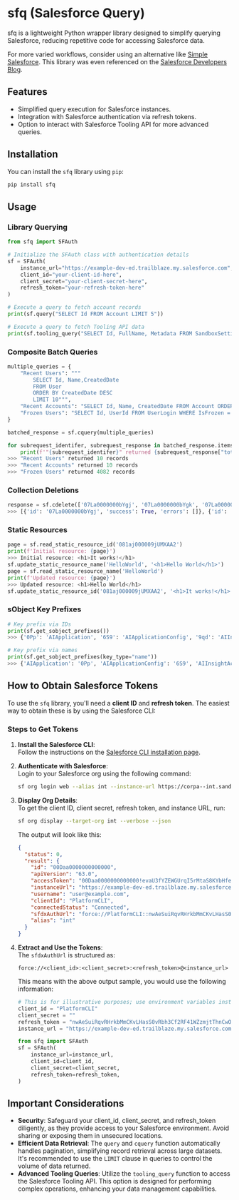 # sfq (Salesforce Query)

sfq is a lightweight Python wrapper library designed to simplify querying Salesforce, reducing repetitive code for accessing Salesforce data.

For more varied workflows, consider using an alternative like [Simple Salesforce](https://simple-salesforce.readthedocs.io/en/stable/). This library was even referenced on the [Salesforce Developers Blog](https://developer.salesforce.com/blogs/2021/09/how-to-automate-data-extraction-from-salesforce-using-python).

## Features

- Simplified query execution for Salesforce instances.
- Integration with Salesforce authentication via refresh tokens.
- Option to interact with Salesforce Tooling API for more advanced queries.
  
## Installation

You can install the `sfq` library using `pip`:

```bash
pip install sfq
```

## Usage

### Library Querying

```python
from sfq import SFAuth

# Initialize the SFAuth class with authentication details
sf = SFAuth(
    instance_url="https://example-dev-ed.trailblaze.my.salesforce.com",
    client_id="your-client-id-here",
    client_secret="your-client-secret-here",
    refresh_token="your-refresh-token-here"
)

# Execute a query to fetch account records
print(sf.query("SELECT Id FROM Account LIMIT 5"))

# Execute a query to fetch Tooling API data
print(sf.tooling_query("SELECT Id, FullName, Metadata FROM SandboxSettings LIMIT 5"))
```

### Composite Batch Queries

```python
multiple_queries = {
    "Recent Users": """
        SELECT Id, Name,CreatedDate
        FROM User
        ORDER BY CreatedDate DESC
        LIMIT 10""",
    "Recent Accounts": "SELECT Id, Name, CreatedDate FROM Account ORDER BY CreatedDate DESC LIMIT 10",
    "Frozen Users": "SELECT Id, UserId FROM UserLogin WHERE IsFrozen = true",  # If exceeds 2000 records, will paginate
}

batched_response = sf.cquery(multiple_queries)

for subrequest_identifer, subrequest_response in batched_response.items():
    print(f'"{subrequest_identifer}" returned {subrequest_response["totalSize"]} records')
>>> "Recent Users" returned 10 records
>>> "Recent Accounts" returned 10 records
>>> "Frozen Users" returned 4082 records
```

### Collection Deletions

```python
response = sf.cdelete(['07La0000000bYgj', '07La0000000bYgk', '07La0000000bYgl'])
>>> [{'id': '07La0000000bYgj', 'success': True, 'errors': []}, {'id': '07La0000000bYgk', 'success': True, 'errors': []}, {'id': '07La0000000bYgl', 'success': True, 'errors': []}]
```

### Static Resources

```python
page = sf.read_static_resource_id('081aj000009jUMXAA2')
print(f'Initial resource: {page}')
>>> Initial resource: <h1>It works!</h1>
sf.update_static_resource_name('HelloWorld', '<h1>Hello World</h1>')
page = sf.read_static_resource_name('HelloWorld')
print(f'Updated resource: {page}')
>>> Updated resource: <h1>Hello World</h1>
sf.update_static_resource_id('081aj000009jUMXAA2', '<h1>It works!</h1>')
```

### sObject Key Prefixes

```python
# Key prefix via IDs
print(sf.get_sobject_prefixes())
>>> {'0Pp': 'AIApplication', '6S9': 'AIApplicationConfig', '9qd': 'AIInsightAction', '9bq': 'AIInsightFeedback', '0T2': 'AIInsightReason', '9qc': 'AIInsightValue', ...}

# Key prefix via names
print(sf.get_sobject_prefixes(key_type="name"))
>>> {'AIApplication': '0Pp', 'AIApplicationConfig': '6S9', 'AIInsightAction': '9qd', 'AIInsightFeedback': '9bq', 'AIInsightReason': '0T2', 'AIInsightValue': '9qc', ...}
```

## How to Obtain Salesforce Tokens

To use the `sfq` library, you'll need a **client ID** and **refresh token**. The easiest way to obtain these is by using the Salesforce CLI:

### Steps to Get Tokens

1. **Install the Salesforce CLI**:  
   Follow the instructions on the [Salesforce CLI installation page](https://developer.salesforce.com/tools/salesforcecli).
   
2. **Authenticate with Salesforce**:  
   Login to your Salesforce org using the following command:
   
   ```bash
   sf org login web --alias int --instance-url https://corpa--int.sandbox.my.salesforce.com
   ```
   
3. **Display Org Details**:  
   To get the client ID, client secret, refresh token, and instance URL, run:
   
   ```bash
   sf org display --target-org int --verbose --json
   ```

   The output will look like this:

   ```json
   {
     "status": 0,
     "result": {
       "id": "00Daa0000000000000",
       "apiVersion": "63.0",
       "accessToken": "00Daa0000000000000!evaU3fYZEWGUrqI5rMtaS8KYbHfeqA7YWzMgKToOB43Jk0kj7LtiWCbJaj4owPFQ7CqpXPAGX1RDCHblfW9t8cNOCNRFng3o",
       "instanceUrl": "https://example-dev-ed.trailblaze.my.salesforce.com",
       "username": "user@example.com",
       "clientId": "PlatformCLI",
       "connectedStatus": "Connected",
       "sfdxAuthUrl": "force://PlatformCLI::nwAeSuiRqvRHrkbMmCKvLHasS0vRbh3Cf2RF41WZzmjtThnCwOuDvn9HObcUjKuTExJPqPegIwnLB5aH6GNWYhU@example-dev-ed.trailblaze.my.salesforce.com",
       "alias": "int"
     }
   }
   ```

4. **Extract and Use the Tokens**:  
   The `sfdxAuthUrl` is structured as:
   
   ```
   force://<client_id>:<client_secret>:<refresh_token>@<instance_url>
   ```

   This means with the above output sample, you would use the following information:

   ```python
   # This is for illustrative purposes; use environment variables instead
   client_id = "PlatformCLI"
   client_secret = ""
   refresh_token = "nwAeSuiRqvRHrkbMmCKvLHasS0vRbh3Cf2RF41WZzmjtThnCwOuDvn9HObcUjKuTExJPqPegIwnLB5aH6GNWYhU"
   instance_url = "https://example-dev-ed.trailblaze.my.salesforce.com"

   from sfq import SFAuth
   sf = SFAuth(
       instance_url=instance_url,
       client_id=client_id,
       client_secret=client_secret,
       refresh_token=refresh_token,
   )

   ```

## Important Considerations

- **Security**: Safeguard your client_id, client_secret, and refresh_token diligently, as they provide access to your Salesforce environment. Avoid sharing or exposing them in unsecured locations.
- **Efficient Data Retrieval**: The `query` and `cquery` function automatically handles pagination, simplifying record retrieval across large datasets. It's recommended to use the `LIMIT` clause in queries to control the volume of data returned.
- **Advanced Tooling Queries**: Utilize the `tooling_query` function to access the Salesforce Tooling API. This option is designed for performing complex operations, enhancing your data management capabilities.

